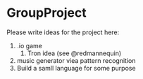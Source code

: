 # GroupProject

Please write ideas for the project here:
1. .io game
    1. Tron idea (see @redmannequin)
2. music generator viea pattern recognition
3. Build a samll language for some purpose
